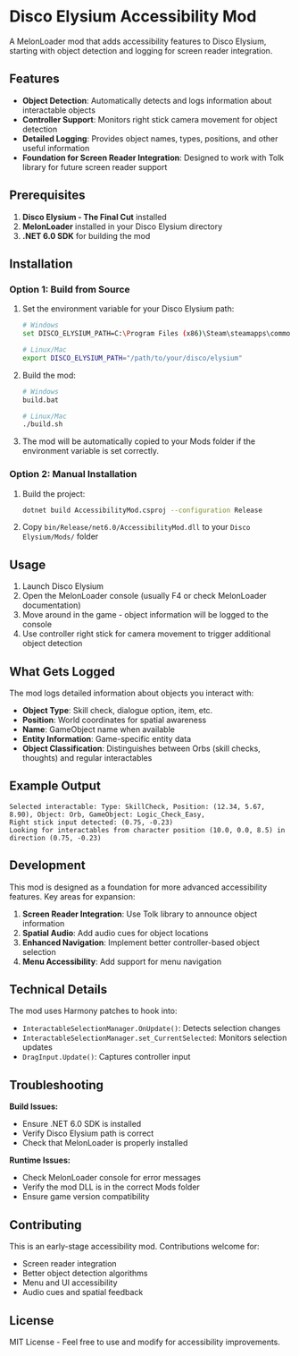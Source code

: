 # Disco Elysium Accessibility Mod

A MelonLoader mod that adds accessibility features to Disco Elysium, starting with object detection and logging for screen reader integration.

## Features

- **Object Detection**: Automatically detects and logs information about interactable objects
- **Controller Support**: Monitors right stick camera movement for object detection
- **Detailed Logging**: Provides object names, types, positions, and other useful information
- **Foundation for Screen Reader Integration**: Designed to work with Tolk library for future screen reader support

## Prerequisites

1. **Disco Elysium - The Final Cut** installed
2. **MelonLoader** installed in your Disco Elysium directory
3. **.NET 6.0 SDK** for building the mod

## Installation

### Option 1: Build from Source

1. Set the environment variable for your Disco Elysium path:
   ```bash
   # Windows
   set DISCO_ELYSIUM_PATH=C:\Program Files (x86)\Steam\steamapps\common\Disco Elysium
   
   # Linux/Mac
   export DISCO_ELYSIUM_PATH="/path/to/your/disco/elysium"
   ```

2. Build the mod:
   ```bash
   # Windows
   build.bat
   
   # Linux/Mac
   ./build.sh
   ```

3. The mod will be automatically copied to your Mods folder if the environment variable is set correctly.

### Option 2: Manual Installation

1. Build the project:
   ```bash
   dotnet build AccessibilityMod.csproj --configuration Release
   ```

2. Copy `bin/Release/net6.0/AccessibilityMod.dll` to your `Disco Elysium/Mods/` folder

## Usage

1. Launch Disco Elysium
2. Open the MelonLoader console (usually F4 or check MelonLoader documentation)
3. Move around in the game - object information will be logged to the console
4. Use controller right stick for camera movement to trigger additional object detection

## What Gets Logged

The mod logs detailed information about objects you interact with:

- **Object Type**: Skill check, dialogue option, item, etc.
- **Position**: World coordinates for spatial awareness
- **Name**: GameObject name when available
- **Entity Information**: Game-specific entity data
- **Object Classification**: Distinguishes between Orbs (skill checks, thoughts) and regular interactables

## Example Output

```
Selected interactable: Type: SkillCheck, Position: (12.34, 5.67, 8.90), Object: Orb, GameObject: Logic_Check_Easy, 
Right stick input detected: (0.75, -0.23)
Looking for interactables from character position (10.0, 0.0, 8.5) in direction (0.75, -0.23)
```

## Development

This mod is designed as a foundation for more advanced accessibility features. Key areas for expansion:

1. **Screen Reader Integration**: Use Tolk library to announce object information
2. **Spatial Audio**: Add audio cues for object locations
3. **Enhanced Navigation**: Implement better controller-based object selection
4. **Menu Accessibility**: Add support for menu navigation

## Technical Details

The mod uses Harmony patches to hook into:

- `InteractableSelectionManager.OnUpdate()`: Detects selection changes
- `InteractableSelectionManager.set_CurrentSelected`: Monitors selection updates
- `DragInput.Update()`: Captures controller input

## Troubleshooting

**Build Issues:**
- Ensure .NET 6.0 SDK is installed
- Verify Disco Elysium path is correct
- Check that MelonLoader is properly installed

**Runtime Issues:**
- Check MelonLoader console for error messages
- Verify the mod DLL is in the correct Mods folder
- Ensure game version compatibility

## Contributing

This is an early-stage accessibility mod. Contributions welcome for:
- Screen reader integration
- Better object detection algorithms
- Menu and UI accessibility
- Audio cues and spatial feedback

## License

MIT License - Feel free to use and modify for accessibility improvements.